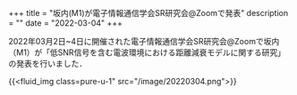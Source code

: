 +++
title = "坂内(M1)が電子情報通信学会SR研究会@Zoomで発表"
description = ""
date = "2022-03-04"
+++

2022年03月2日~4日に開催された電子情報通信学会SR研究会@Zoomで坂内（M1）が「低SNR信号を含む電波環境における距離減衰モデルに関する研究」の発表を行いました．

{{<fluid_img class=pure-u-1" src="/image/20220304.png">}}
